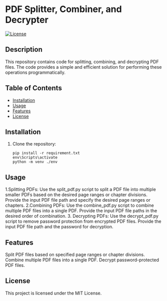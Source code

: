 # PDF Splitter, Combiner, and Decrypter

[![License](https://img.shields.io/badge/License-MIT-blue.svg)](https://opensource.org/licenses/MIT)

## Description
This repository contains code for splitting, combining, and decrypting PDF files. The code provides a simple and efficient solution for performing these operations programmatically.

## Table of Contents
- [Installation](#installation)
- [Usage](#usage)
- [Features](#features)
- [License](#license)

## Installation
1. Clone the repository:
   ```shell
   pip install -r requirement.txt
   env\Scripts\activate
   python -m venv ./env
   
## Usage
1.Splitting PDFs:
  Use the split_pdf.py script to split a PDF file into multiple smaller PDFs based on the desired page ranges or chapter divisions.
  Provide the input PDF file path and specify the desired page ranges or chapters.
2.Combining PDFs:
  Use the combine_pdf.py script to combine multiple PDF files into a single PDF.
  Provide the input PDF file paths in the desired order of combination.
3. Decrypting PDFs:
  Use the decrypt_pdf.py script to remove password protection from encrypted PDF files.
  Provide the input PDF file path and the password for decryption.

## Features
  Split PDF files based on specified page ranges or chapter divisions.
  Combine multiple PDF files into a single PDF.
  Decrypt password-protected PDF files.
## License
This project is licensed under the MIT License.
